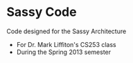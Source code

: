 Sassy Code
==========

Code designed for the Sassy Architecture
 - For Dr. Mark Liffiton's CS253 class
 - During the Spring 2013 semester
